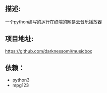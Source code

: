 ## 描述:
  一个python编写的运行在终端的网易云音乐播放器

## 项目地址:
   https://github.com/darknessomi/musicbox

## 依赖：
  - python3
  - mpg123
